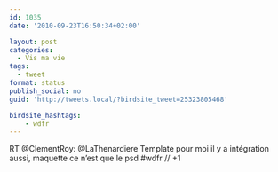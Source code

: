 ```yaml
---
id: 1035
date: '2010-09-23T16:50:34+02:00'

layout: post
categories:
  - Vis ma vie
tags:
  - tweet
format: status
publish_social: no
guid: 'http://tweets.local/?birdsite_tweet=25323805468'

birdsite_hashtags:
    - wdfr
---
```


RT @ClementRoy: @LaThenardiere Template pour moi il y a intégration aussi, maquette ce n’est que le psd #wdfr // +1